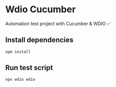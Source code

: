 # Wdio Cucumber

Automation test project with Cucumber &amp; WDIO ✅

## Install dependencies

```bash
npm install
```

## Run test script

```bash
npx wdio wdio
```
